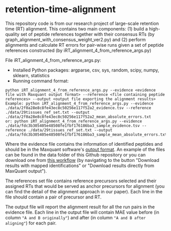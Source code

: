 # retention-time-alignment
This repository code is from our research project of large-scale retention time (RT) alignment. This contains two main components: (1) build a high-quality set of peptide references together with their consensus RTs (by graph_alignment_with_consensus_weight_ver2.py) and (2) perform alignments and calculate RT errors for pair-wise runs given a set of peptide references constructed (by iRT_alignment_4_from_reference_args.py)

File iRT_alignment_4_from_reference_args.py:

- Installed Python packages: argparse, csv, sys, random, scipy, numpy, sklearn, statistics
- Running command format:
```
python iRT_alignment_4_from_reference_args.py --evidence <evidence file with Maxquant output format> --reference <file containing peptide references> --output <output file exporting the alignment results>
Example: python iRT_alignment_4_from_reference_args.py --evidence ./data/2f0a28e8c8fe43ec8c50256e117f52a2_evidence.tsv --reference ./data/29tissues_ref_set.txt --output ./data/2f0a28e8c8fe43ec8c50256e117f52a2_mean_absolute_errors.txt
or: python iRT_alignment_4_from_reference_args.py --evidence ./data/fdc3b305405e48508fe1fbf176186ba3_sample_evidence.tsv --reference ./data/29tissues_ref_set.txt --output ./data/fdc3b305405e48508fe1fbf176186ba3_sample_mean_absolute_errors.txt
```

Where the evidence file contains the information of identified peptides and should be in the Maxquant software's [output format](http://www.coxdocs.org/doku.php?id=maxquant:table:evidencetable). An example of the files can be found in the data folder of this Github repository or you can download one from [this workflow](https://proteomics2.ucsd.edu/ProteoSAFe/status.jsp?task=fdc3b305405e48508fe1fbf176186ba3) (by navigating to the button "Download results with mapped identifications" or "Download results directly from MaxQuant output").

The references set file contains reference precursors selected and their assigned RTs that would be served as anchor precursors for alignment (you can find the detail of the alignment approach in our paper). Each line in the file should contain a pair of precursor and RT.

The output file will report the alignment result for all the run pairs in the evidence file. Each line in the output file will contain MAE value before (in column `"A and B originally"`) and after (in column `"A and B after aligning"`) for each pair.